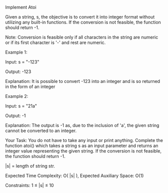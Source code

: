 Implement Atoi

Given a string, s, the objective is to convert it into integer format without utilizing any built-in functions. If the conversion is not feasible, the function should return -1.

Note: Conversion is feasible only if all characters in the string are numeric or if its first character is '-' and rest are numeric.

Example 1:

Input:
s = "-123"

Output: 
-123

Explanation:
It is possible to convert -123 into an integer 
and is so returned in the form of an integer


Example 2:

Input:
s = "21a"

Output: 
-1

Explanation: 
The output is -1 as, due to the inclusion of 'a',
the given string cannot be converted to an integer.


Your Task:
You do not have to take any input or print anything. Complete the function atoi() which takes a string s as an input parameter and returns an integer value representing the given string. If the conversion is not feasible, the function should return -1.

|s| = length of string str.

Expected Time Complexity: O( |s| ), 
Expected Auxiliary Space: O(1)

Constraints:
1 ≤ |s| ≤ 10

